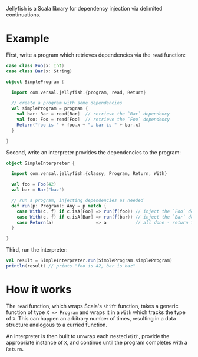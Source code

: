 Jellyfish is a Scala library for dependency injection via delimited continuations.

# Example

First, write a program which retrieves dependencies via the `read` function:

```scala
case class Foo(x: Int)
case class Bar(x: String)

object SimpleProgram {

  import com.versal.jellyfish.{program, read, Return}

  // create a program with some dependencies
  val simpleProgram = program {
    val bar: Bar = read[Bar]  // retrieve the `Bar` dependency
    val foo: Foo = read[Foo]  // retrieve the `Foo` dependency
    Return("foo is " + foo.x + ", bar is " + bar.x)
  }

}
```

Second, write an interpreter provides the dependencies to the program:

```scala
object SimpleInterpreter {

  import com.versal.jellyfish.{classy, Program, Return, With}

  val foo = Foo(42)
  val bar = Bar("baz")

  // run a program, injecting dependencies as needed
  def run(p: Program): Any = p match {
    case With(c, f) if c.isA[Foo] => run(f(foo)) // inject the `Foo` dependency and continue
    case With(c, f) if c.isA[Bar] => run(f(bar)) // inject the `Bar` dependency and continue
    case Return(a)                => a           // all done - return the result
  }

}
```

Third, run the interpreter:

```scala
val result = SimpleInterpreter.run(SimpleProgram.simpleProgram)
println(result) // prints "foo is 42, bar is baz"
```

# How it works

The `read` function, which wraps Scala's `shift` function, takes a generic function of type `X => Program` and wraps it in a `With` which tracks the type of `X`.  This can happen an arbitrary number of times, resulting in a data structure analogous to a curried function.

An interpreter is then built to unwrap each nested `With`, provide the appropriate instance of `X`, and continue until the program completes with a `Return`. 
